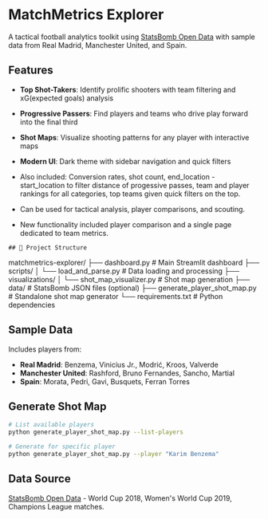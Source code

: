 # MatchMetrics Explorer

A tactical football analytics toolkit using [StatsBomb Open Data](https://github.com/statsbomb/open-data) with sample data from Real Madrid, Manchester United, and Spain.

## Features

- **Top Shot-Takers**: Identify prolific shooters with team filtering and xG(expected goals) analysis
- **Progressive Passers**: Find players and teams who drive play forward into the final third
- **Shot Maps**: Visualize shooting patterns for any player with interactive maps
- **Modern UI**: Dark theme with sidebar navigation and quick filters
- Also included: Conversion rates, shot count, end_location - start_location to filter distance of progessive passes, team and player rankings for all categories, top teams given quick filters on the top. 
- Can be used for tactical analysis, player comparisons, and scouting. 

- New functionality included player comparison and a single page dedicated to team metrics.
```
## 📁 Project Structure

```
matchmetrics-explorer/
├── dashboard.py              # Main Streamlit dashboard
├── scripts/
│   └── load_and_parse.py    # Data loading and processing
├── visualizations/
│   └── shot_map_visualizer.py # Shot map generation
├── data/                    # StatsBomb JSON files (optional)
├── generate_player_shot_map.py # Standalone shot map generator
└── requirements.txt         # Python dependencies

## Sample Data

Includes players from:
- **Real Madrid**: Benzema, Vinicius Jr., Modrić, Kroos, Valverde
- **Manchester United**: Rashford, Bruno Fernandes, Sancho, Martial
- **Spain**: Morata, Pedri, Gavi, Busquets, Ferran Torres

## Generate Shot Map

```bash
# List available players
python generate_player_shot_map.py --list-players

# Generate for specific player
python generate_player_shot_map.py --player "Karim Benzema"
```

## Data Source

[StatsBomb Open Data](https://github.com/statsbomb/open-data) - World Cup 2018, Women's World Cup 2019, Champions League matches. 